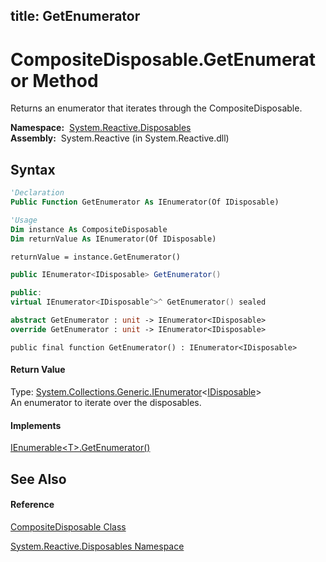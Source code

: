 title: GetEnumerator
---
# CompositeDisposable.GetEnumerator Method

Returns an enumerator that iterates through the CompositeDisposable.

**Namespace:**  [System.Reactive.Disposables](System.Reactive.Disposables/System.Reactive.Disposables)  
**Assembly:**  System.Reactive (in System.Reactive.dll)

## Syntax

```vb
'Declaration
Public Function GetEnumerator As IEnumerator(Of IDisposable)
```

```vb
'Usage
Dim instance As CompositeDisposable
Dim returnValue As IEnumerator(Of IDisposable)

returnValue = instance.GetEnumerator()
```

```csharp
public IEnumerator<IDisposable> GetEnumerator()
```

```c++
public:
virtual IEnumerator<IDisposable^>^ GetEnumerator() sealed
```

```fsharp
abstract GetEnumerator : unit -> IEnumerator<IDisposable> 
override GetEnumerator : unit -> IEnumerator<IDisposable> 
```

```jscript
public final function GetEnumerator() : IEnumerator<IDisposable>
```

#### Return Value

Type: [System.Collections.Generic.IEnumerator](https://msdn.microsoft.com/en-us/library/78dfe2yb)\<[IDisposable](https://msdn.microsoft.com/en-us/library/aax125c9)\>  
An enumerator to iterate over the disposables.

#### Implements

[IEnumerable\<T\>.GetEnumerator()](https://msdn.microsoft.com/en-us/library/s793z9y2)

## See Also

#### Reference

[CompositeDisposable Class](CompositeDisposable/CompositeDisposable)

[System.Reactive.Disposables Namespace](System.Reactive.Disposables/System.Reactive.Disposables)
